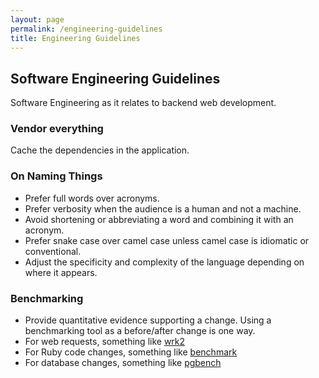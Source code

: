 ```yaml
---
layout: page
permalink: /engineering-guidelines
title: Engineering Guidelines
---
```


## Software Engineering Guidelines

Software Engineering as it relates to backend web development.

### Vendor everything

Cache the dependencies in the application.

### On Naming Things

* Prefer full words over acronyms.
* Prefer verbosity when the audience is a human and not a machine.
* Avoid shortening or abbreviating a word and combining it with an acronym.
* Prefer snake case over camel case unless camel case is idiomatic or conventional.
* Adjust the specificity and complexity of the language depending on where it appears.

### Benchmarking

* Provide quantitative evidence supporting a change. Using a benchmarking tool as a before/after change is one way.
* For web requests, something like [wrk2](https://github.com/giltene/wrk2)
* For Ruby code changes, something like [benchmark](https://github.com/ruby/benchmark)
* For database changes, something like [pgbench](https://www.postgresql.org/docs/10/pgbench.html)
